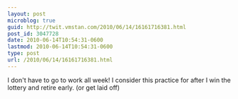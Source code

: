 ```yaml
---
layout: post
microblog: true
guid: http://twit.vmstan.com/2010/06/14/16161716381.html
post_id: 3047728
date: 2010-06-14T10:54:31-0600
lastmod: 2010-06-14T10:54:31-0600
type: post
url: /2010/06/14/16161716381.html
---
```

I don't have to go to work all week! I consider this practice for after I win the lottery and retire early. (or get laid off)
